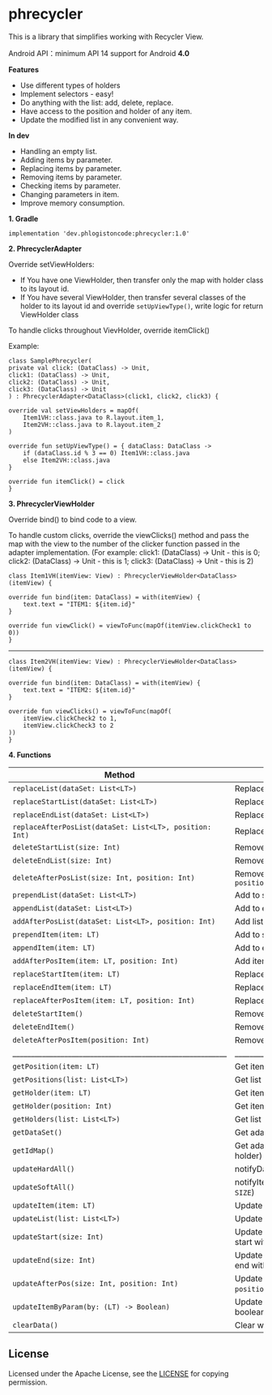 # phrecycler

This is a library that simplifies working with Recycler View.

Android API：minimum API 14 support for Android **4.0**

**Features**

 - Use different types of holders
 - Implement selectors - easy!
 - Do anything with the list: add, delete, replace.
 - Have access to the position and holder of any item.
 - Update the modified list in any convenient way.
 
 **In dev**
- Handling an empty list.
- Adding items by parameter.
- Replacing items by parameter.
- Removing items by parameter.
- Checking items by parameter.
- Changing parameters in item.
- Improve memory consumption.

**1. Gradle**

    implementation 'dev.phlogistoncode:phrecycler:1.0'

**2. PhrecyclerAdapter**

Override setViewHolders:
- If You have one ViewHolder, then transfer only the map with holder class to its layout id.
- If You have several ViewHolder, then transfer several classes of the holder to its layout id and override `setUpViewType()`, write logic for return ViewHolder class

To handle clicks throughout VievHolder, override itemClick()

Example:

    class SamplePhrecycler(
    private val click: (DataClass) -> Unit,
    click1: (DataClass) -> Unit,
    click2: (DataClass) -> Unit,
    click3: (DataClass) -> Unit
    ) : PhrecyclerAdapter<DataClass>(click1, click2, click3) {

    override val setViewHolders = mapOf(
        Item1VH::class.java to R.layout.item_1,
        Item2VH::class.java to R.layout.item_2
    )

    override fun setUpViewType() = { dataClass: DataClass ->
        if (dataClass.id % 3 == 0) Item1VH::class.java
        else Item2VH::class.java
    }

    override fun itemClick() = click
    }

**3. PhrecyclerViewHolder**

Override bind() to bind code to a view.

To handle custom clicks, override the viewClicks() method and pass the map with the view to the number of the clicker function passed in the adapter implementation. (For example: click1: (DataClass) -> Unit - this is 0; click2: (DataClass) -> Unit - this is 1; click3: (DataClass) -> Unit - this is 2)

    class Item1VH(itemView: View) : PhrecyclerViewHolder<DataClass>(itemView) {

    override fun bind(item: DataClass) = with(itemView) {
        text.text = "ITEM1: ${item.id}"
    }

    override fun viewClick() = viewToFunc(mapOf(itemView.clickCheck1 to 0))
    }
 ________________________________________________________________________________
    
    class Item2VH(itemView: View) : PhrecyclerViewHolder<DataClass>(itemView) {

    override fun bind(item: DataClass) = with(itemView) {
        text.text = "ITEM2: ${item.id}"
    }

    override fun viewClicks() = viewToFunc(mapOf(
        itemView.clickCheck2 to 1,
        itemView.clickCheck3 to 2
    ))
    }
    
**4. Functions**

Method                                                    | Description
----------------------------------------------------------|-------------------------------------------
`replaceList(dataSet: List<LT>)`                          | Replace the whole list
`replaceStartList(dataSet: List<LT>)`                     | Replace the list at the start
`replaceEndList(dataSet: List<LT>)`                       | Replace the list at the end
`replaceAfterPosList(dataSet: List<LT>, position: Int)`   | Replace the list after `position`
`deleteStartList(size: Int)`                              | Remove the list at start with size
`deleteEndList(size: Int)`                                | Remove the list at end with size
`deleteAfterPosList(size: Int, position: Int)`            | Remove the list with size after `position`
`prependList(dataSet: List<LT>)`                          | Add to start of list
`appendList(dataSet: List<LT>)`                           | Add to end of list
`addAfterPosList(dataSet: List<LT>, position: Int)`       | Add list after `position`
`prependItem(item: LT)`                                   | Add to start of item
`appendItem(item: LT)`                                    | Add to end of item
`addAfterPosItem(item: LT, position: Int)`                | Add item after `position`
`replaceStartItem(item: LT)`                              | Replace the item at the start
`replaceEndItem(item: LT)`                                | Replace the item at the end
`replaceAfterPosItem(item: LT, position: Int)`            | Replace the item after `position`
`deleteStartItem()`                                       | Remove the item at start
`deleteEndItem()`                                         | Remove the item at end
`deleteAfterPosItem(position: Int)`                       | Remove the item after `position`
__________________________________________________________|___________________________________
`getPosition(item: LT)`                                   | Get item position
`getPositions(list: List<LT>)`                            | Get list positions
`getHolder(item: LT)`                                     | Get item holder
`getHolder(position: Int)`                                | Get item holder by `position`
`getHolders(list: List<LT>)`                              | Get list holders
`getDataSet()`                                            | Get adapter data (list)
`getIdMap()`                                              | Get adapter map (item, postion, holder)
`updateHardAll()`                                         | notifyDataSetChanged()
`updateSoftAll()`                                         | notifyItemRangeChanged(0, `LIST SIZE`)
`updateItem(item: LT)`                                    | Update recycler element by item
`updateList(list: List<LT>)`                              | Update recycler elements by list
`updateStart(size: Int)`                                  | Update recycler elements at the start with `size`
`updateEnd(size: Int)`                                    | Update recycler elements at the end with `size`
`updateAfterPos(size: Int, position: Int)`                | Update recycler elements after `position` with `size`
`updateItemByParam(by: (LT) -> Boolean)`                  | Update recycler element by boolean expression
`clearData()`                                             | Clear whole list

## License ##

Licensed under the Apache License, see the [LICENSE](https://github.com/phlogistonCode/phrecycler/blob/master/LICENSE) for copying permission.

